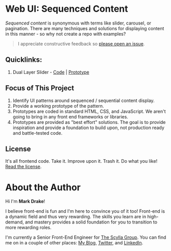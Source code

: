 # Web UI: Sequenced Content

_Sequenced content_ is synonymous with terms like slider, carousel, or pagination. There are many techniques and solutions for displaying content in this manner - so why not create a repo with examples?

> I appreciate constructive feedback so [please open an issue](issues).

## Quicklinks:

1. Dual Layer Slider - [Code](dual-layer-slider) | [Prototype](https://markadrake.github.io/web-ui-sequenced-content/src/dual-layer-slider/dual-layer-slider.html)

## Focus of This Project

1. Identify UI patterns around sequenced / sequential content display.
2. Provide a working prototype of the pattern.
3. Prototypes are coded in standard HTML, CSS, and JavaScript. We aren't going to bring in any front end frameworks or libraries.
4. Prototypes are provided as "best effort" solutions. The goal is to provide inspiration and provide a foundation to build upon, not production ready and battle-tested code.

## License

It's all frontend code. Take it. Improve upon it. Trash it. Do what you like! [Read the license](LICENSE).

# About the Author

Hi I'm **Mark Drake**!

I believe front-end is fun and I'm here to convince you of it too! Front-end is a dynamic field and thus very rewarding. The skills you learn are in high-demand, and mastery provides a solid foundation for you to transition to more rewarding roles.

I'm currently a Senior Front-End Engineer for [The Scylla Group](https://www.scyllagroup.com). You can find me on in a couple of other places: [My Blog](https://markadrake.com), [Twitter](https://twitter.com/drakecode), and [LinkedIn](https://www.linkedin.com/in/markadrake/).